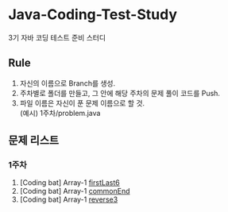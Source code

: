 # Java-Coding-Test-Study
3기 자바 코딩 테스트 준비 스터디


## Rule
1. 자신의 이름으로 Branch를 생성.
2. 주차별로 폴더를 만들고, 그 안에 해당 주차의 문제 풀이 코드를 Push.
3. 파일 이름은 자신이 푼 문제 이름으로 할 것.   
(예시) 1주차/problem.java

## 문제 리스트
### 1주차
1. [Coding bat] Array-1 [firstLast6](https://codingbat.com/prob/p185685)
2. [Coding bat] Array-1 [commonEnd](https://codingbat.com/prob/p191991)
3. [Coding bat] Array-1 [reverse3](https://codingbat.com/prob/p112409)

